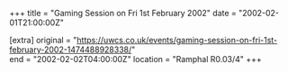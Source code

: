 +++
title = "Gaming Session on Fri 1st February 2002"
date = "2002-02-01T21:00:00Z"

[extra]
original = "https://uwcs.co.uk/events/gaming-session-on-fri-1st-february-2002-1474488928338/"    
end = "2002-02-02T04:00:00Z"
location = "Ramphal R0.03/4"
+++



